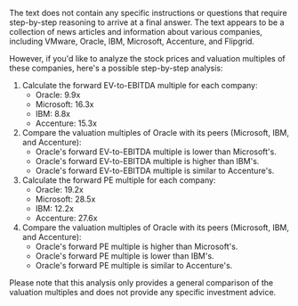 The text does not contain any specific instructions or questions that require step-by-step reasoning to arrive at a final answer. The text appears to be a collection of news articles and information about various companies, including VMware, Oracle, IBM, Microsoft, Accenture, and Flipgrid.

However, if you'd like to analyze the stock prices and valuation multiples of these companies, here's a possible step-by-step analysis:

1. Calculate the forward EV-to-EBITDA multiple for each company:
	* Oracle: 9.9x
	* Microsoft: 16.3x
	* IBM: 8.8x
	* Accenture: 15.3x
2. Compare the valuation multiples of Oracle with its peers (Microsoft, IBM, and Accenture):
	* Oracle's forward EV-to-EBITDA multiple is lower than Microsoft's.
	* Oracle's forward EV-to-EBITDA multiple is higher than IBM's.
	* Oracle's forward EV-to-EBITDA multiple is similar to Accenture's.
3. Calculate the forward PE multiple for each company:
	* Oracle: 19.2x
	* Microsoft: 28.5x
	* IBM: 12.2x
	* Accenture: 27.6x
4. Compare the valuation multiples of Oracle with its peers (Microsoft, IBM, and Accenture):
	* Oracle's forward PE multiple is higher than Microsoft's.
	* Oracle's forward PE multiple is lower than IBM's.
	* Oracle's forward PE multiple is similar to Accenture's.

Please note that this analysis only provides a general comparison of the valuation multiples and does not provide any specific investment advice.